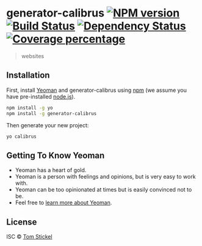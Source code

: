 # generator-calibrus [![NPM version][npm-image]][npm-url] [![Build Status][travis-image]][travis-url] [![Dependency Status][daviddm-image]][daviddm-url] [![Coverage percentage][coveralls-image]][coveralls-url]
> websites

## Installation

First, install [Yeoman](http://yeoman.io) and generator-calibrus using [npm](https://www.npmjs.com/) (we assume you have pre-installed [node.js](https://nodejs.org/)).

```bash
npm install -g yo
npm install -g generator-calibrus
```

Then generate your new project:

```bash
yo calibrus
```

## Getting To Know Yeoman

 * Yeoman has a heart of gold.
 * Yeoman is a person with feelings and opinions, but is very easy to work with.
 * Yeoman can be too opinionated at times but is easily convinced not to be.
 * Feel free to [learn more about Yeoman](http://yeoman.io/).

## License

ISC © [Tom Stickel]()


[npm-image]: https://badge.fury.io/js/generator-calibrus.svg
[npm-url]: https://npmjs.org/package/generator-calibrus
[travis-image]: https://travis-ci.org//generator-calibrus.svg?branch=master
[travis-url]: https://travis-ci.org//generator-calibrus
[daviddm-image]: https://david-dm.org//generator-calibrus.svg?theme=shields.io
[daviddm-url]: https://david-dm.org//generator-calibrus
[coveralls-image]: https://coveralls.io/repos//generator-calibrus/badge.svg
[coveralls-url]: https://coveralls.io/r//generator-calibrus
